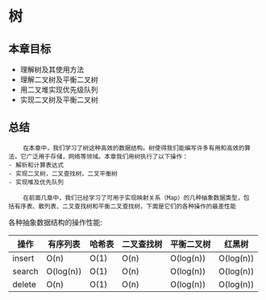 # 树

## 本章目标
- 理解树及其使用方法
- 理解二叉树及平衡二叉树
- 用二叉堆实现优先级队列
- 实现二叉树及平衡二叉树


## 总结
```text
    在本章中，我们学习了树这种高效的数据结构。树使得我们能编写许多有用和高效的算
法，它广泛用于存储，网络等领域。本章我们用树执行了以下操作：
- 解析和计算表达式
- 实现二叉树，二叉查找树，二叉平衡树
- 实现堆及优先队列

    在前面几章中，我们已经学习了可用于实现映射关系（Map）的几种抽象数据类型，包
括有序表、散列表、二叉查找树和平衡二叉查找树，下面是它们的各种操作的最差性能
```
各种抽象数据结构的操作性能:

| 操作     | 有序列表      | 哈希表  | 二叉查找树 | 平衡二叉树     | 红黑树       |
|--------|-----------|------|-------|-----------|-----------|
| insert | O(n)      | O(1) | O(n)  | O(log(n)) | O(log(n)) |
| search | O(log(n)) | O(1) | O(n)  | O(log(n)) | O(log(n)) |
| delete | O(n)      | O(1) | O(n)  | O(log(n)) | O(log(n)) |
